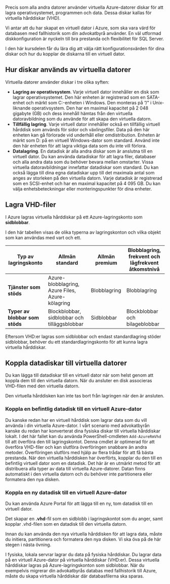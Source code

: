 Precis som alla andra datorer använder virtuella Azure-datorer diskar för att lagra operativsystemet, programmen och data. Dessa diskar kallas för virtuella hårddiskar (VHD).

Vi antar att du har skapat en virtuell dator i Azure, som ska vara värd för databasen med fallhistorik som din advokatbyrå använder. En väl utformad diskkonfiguration är nyckeln till bra prestanda och flexibilitet för SQL Server.

I den här kursdelen får du lära dig att välja rätt konfigurationsvärden för dina diskar och hur du kopplar de diskarna till en virtuell dator.

## <a name="how-disks-are-used-by-vms"></a>Hur diskar används av virtuella datorer

Virtuella datorer använder diskar i tre olika syften:

- **Lagring av operativsystem**. Varje virtuell dator innehåller en disk som lagrar operativsystemet. Den här enheten är registrerad som en SATA-enhet och märkt som C:-enheten i Windows. Den monteras på ”/” i Unix-liknande operativsystem. Den har en maximal kapacitet på 2 048 gigabyte (GB) och dess innehåll hämtas från den virtuella datoravbildning som du använde för att skapa den virtuella datorn.
- **Tillfällig lagring**. Varje virtuell dator innehåller också en tillfällig virtuell hårddisk som används för sidor och växlingsfiler. Data på den här enheten kan gå förlorade vid underhåll eller omdistribution. Enheten är märkt som D: på en virtuell Windows-dator som standard. Använd inte den här enheten för att lagra viktiga data som du inte vill förlora.
- **Datalagring**. En datadisk är alla andra diskar som är anslutna till en virtuell dator. Du kan använda datadiskar för att lagra filer, databaser och alla andra data som du behöver bevara mellan omstarter. Vissa virtuella datoravbildningar innefattar datadiskar som standard. Du kan också lägga till dina egna datadiskar upp till det maximala antal som anges av storleken på den virtuella datorn. Varje datadisk är registrerad som en SCSI-enhet och har en maximal kapacitet på 4 095 GB. Du kan välja enhetsbeteckningar eller monteringspunkter för dina enheter.

## <a name="storing-vhd-files"></a>Lagra VHD-filer

I Azure lagras virtuella hårddiskar på ett Azure-lagringskonto som **sidblobbar**.

I den här tabellen visas de olika typerna av lagringskonton och vilka objekt som kan användas med vart och ett.

|**Typ av lagringskonto**|**Allmän standard**|**Allmän premium**|**Blobblagring, frekvent och lågfrekvent åtkomstnivå**|
|-----|-----|-----|-----|
|**Tjänster som stöds**| Azure-blobblagring, Azure Files, Azure-kölagring | Blobblagring | Blobblagring|
|**Typer av blobbar som stöds**|Blockblobbar, sidblobbar och tilläggsblobbar | Sidblobbar | Blockblobbar och bilageblobbar|

Eftersom VHD:er lagras som sidblobbar och endast standardlagring stöder sidblobbar, behöver du ett standardlagringskonto för att kunna lagra virtuella hårddiskar.

## <a name="attach-data-disks-to-vms"></a>Koppla datadiskar till virtuella datorer

Du kan lägga till datadiskar till en virtuell dator när som helst genom att koppla dem till den virtuella datorn. När du ansluter en disk associeras VHD-filen med den virtuella datorn. 

Den virtuella hårddisken kan inte tas bort från lagringen när den är ansluten.

### <a name="attach-an-existing-data-disk-to-an-azure-vm"></a>Koppla en befintlig datadisk till en virtuell Azure-dator

Du kanske redan har en virtuell hårddisk som lagrar data som du vill använda i din virtuella Azure-dator. I vårt scenario med advokatbyrån kanske du redan har konverterat dina fysiska diskar till virtuella hårddiskar lokalt. I det här fallet kan du använda PowerShell-cmdleten `Add-AzureRmVhd` till att överföra den till lagringskontot. Denna cmdlet är optimerad för att överföra VHD-filer och kan slutföra överföringen snabbare än andra metoder. Överföringen slutförs med hjälp av flera trådar för att få bästa prestanda. När den virtuella hårddisken har överförts, kopplar du den till en befintlig virtuell dator som en datadisk. Det här är en utmärkt metod för att distribuera alla typer av data till virtuella Azure-datorer. Datan finns automatiskt i den virtuella datorn och du behöver inte partitionera eller formatera den nya disken.

### <a name="attach-a-new-data-disk-to-an-azure-vm"></a>Koppla en ny datadisk till en virtuell Azure-dator

Du kan använda Azure Portal för att lägga till en ny, tom datadisk till en virtuell dator. 

Det skapar en **.vhd**-fil som en sidblobb i lagringskontot som du anger, samt kopplar .vhd-filen som en datadisk till den virtuella datorn. 

Innan du kan använda den nya virtuella hårddisken för att lagra data, måste du initiera, partitionera och formatera den nya disken. Vi ska öva på de här stegen i nästa övning.

I fysiska, lokala servrar lagrar du data på fysiska hårddiskar. Du lagrar data på en virtuell Azure-dator på virtuella hårddiskar (VHD:er). Dessa virtuella hårddiskar lagras på Azure-lagringskonton som sidblobbar. När du exempelvis migrerar din advokatbyrås databas med fallhistorik till Azure, måste du skapa virtuella hårddiskar där databasfilerna ska sparas.
